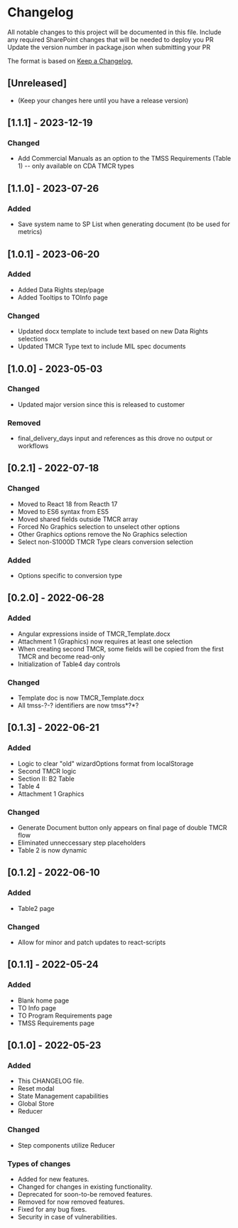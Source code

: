 # Changelog

All notable changes to this project will be documented in this file.
Include any required SharePoint changes that will be needed to deploy you PR
Update the version number in package.json when submitting your PR

The format is based on [Keep a Changelog](https://keepachangelog.com/en/1.0.0/),

## [Unreleased]

- (Keep your changes here until you have a release version)

## [1.1.1] - 2023-12-19

### Changed

- Add Commercial Manuals as an option to the TMSS Requirements (Table 1) -- only available on CDA TMCR types

## [1.1.0] - 2023-07-26

### Added

- Save system name to SP List when generating document (to be used for metrics)

## [1.0.1] - 2023-06-20

### Added

- Added Data Rights step/page
- Added Tooltips to TOInfo page

### Changed

- Updated docx template to include text based on new Data Rights selections
- Updated TMCR Type text to include MIL spec documents

## [1.0.0] - 2023-05-03

### Changed

- Updated major version since this is released to customer

### Removed

- final_delivery_days input and references as this drove no output or workflows

## [0.2.1] - 2022-07-18

### Changed

- Moved to React 18 from Reacth 17
- Moved to ES6 syntax from ES5
- Moved shared fields outside TMCR array
- Forced No Graphics selection to unselect other options
- Other Graphics options remove the No Graphics selection
- Select non-S1000D TMCR Type clears conversion selection

### Added

- Options specific to conversion type

## [0.2.0] - 2022-06-28

### Added

- Angular expressions inside of TMCR_Template.docx
- Attachment 1 (Graphics) now requires at least one selection
- When creating second TMCR, some fields will be copied from the first TMCR and become read-only
- Initialization of Table4 day controls

### Changed

- Template doc is now TMCR_Template.docx
- All tmss-?-? identifiers are now tmss*?*?

## [0.1.3] - 2022-06-21

### Added

- Logic to clear "old" wizardOptions format from localStorage
- Second TMCR logic
- Section II: B2 Table
- Table 4
- Attachment 1 Graphics

### Changed

- Generate Document button only appears on final page of double TMCR flow
- Eliminated unneccessary step placeholders
- Table 2 is now dynamic

## [0.1.2] - 2022-06-10

### Added

- Table2 page

### Changed

- Allow for minor and patch updates to react-scripts

## [0.1.1] - 2022-05-24

### Added

- Blank home page
- TO Info page
- TO Program Requirements page
- TMSS Requirements page

## [0.1.0] - 2022-05-23

### Added

- This CHANGELOG file.
- Reset modal
- State Management capabilities
- Global Store
- Reducer

### Changed

- Step components utilize Reducer

### Types of changes

- Added for new features.
- Changed for changes in existing functionality.
- Deprecated for soon-to-be removed features.
- Removed for now removed features.
- Fixed for any bug fixes.
- Security in case of vulnerabilities.
